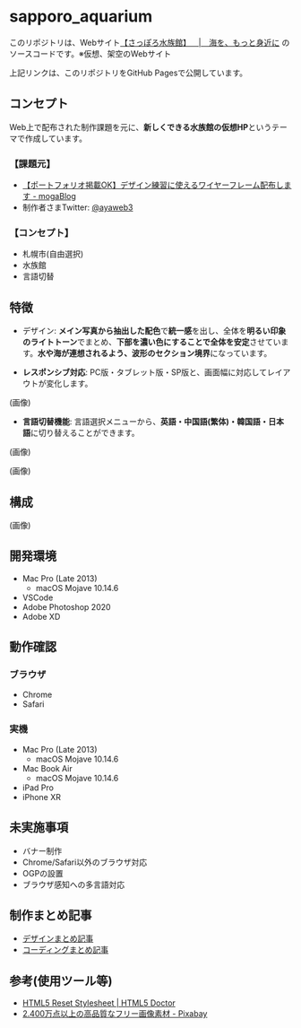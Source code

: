 # sapporo_aquarium

このリポジトリは、Webサイト[【さっぽろ水族館】 \| 海を、もっと身近に](https://fuchsia-84.github.io/sapporo_aquarium/) のソースコードです。※仮想、架空のWebサイト

上記リンクは、このリポジトリをGitHub Pagesで公開しています。

## コンセプト

Web上で配布された制作課題を元に、**新しくできる水族館の仮想HP**というテーマで作成しています。

### 【課題元】

- [【ポートフォリオ掲載OK】デザイン練習に使えるワイヤーフレーム配布します - mogaBlog](https://mogablog.work/web/wireframe/)
- 制作者さまTwitter: [@ayaweb3](https://twitter.com/ayaweb3)

### 【コンセプト】

- 札幌市(自由選択)
- 水族館
- 言語切替

## 特徴

- デザイン: **メイン写真から抽出した配色**で**統一感**を出し、全体を**明るい印象のライトトーン**でまとめ、**下部を濃い色にすることで全体を安定**させています。**水や海が連想されるよう、波形のセクション境界**になっています。

- **レスポンシブ対応**: PC版・タブレット版・SP版と、画面幅に対応してレイアウトが変化します。

(画像)

- **言語切替機能**: 言語選択メニューから、**英語・中国語(繁体)・韓国語・日本語**に切り替えることができます。

(画像)

(画像)

## 構成

(画像)

## 開発環境

- Mac Pro (Late 2013)
  - macOS Mojave 10.14.6
- VSCode
- Adobe Photoshop 2020
- Adobe XD

## 動作確認

### ブラウザ

- Chrome
- Safari

### 実機

- Mac Pro (Late 2013)
  - macOS Mojave 10.14.6
- Mac Book Air
  - macOS Mojave 10.14.6
- iPad Pro
- iPhone XR

## 未実施事項

- バナー制作
- Chrome/Safari以外のブラウザ対応
- OGPの設置
- ブラウザ感知への多言語対応
  
## 制作まとめ記事

- [デザインまとめ記事](https://fuchsia-84.hatenablog.com/entry/2020/05/07/203000)
- [コーディングまとめ記事](https://fuchsia-84.hatenablog.com/entry/2021/08/30/200100)

## 参考(使用ツール等)

- [HTML5 Reset Stylesheet \| HTML5 Doctor](http://html5doctor.com/html-5-reset-stylesheet/)
- [2.400万点以上の高品質なフリー画像素材 - Pixabay](https://pixabay.com/ja/)
